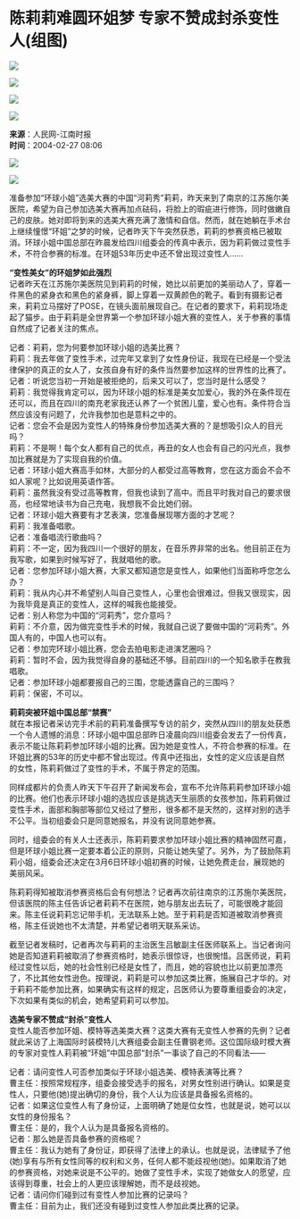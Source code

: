 # 陈莉莉难圆环姐梦 专家不赞成封杀变性人(组图)

![](https://images.sohu.com/uiue/sohu_logo/2005/sohu_logo2.gif)

![](https://images.sohu.com/ccc.gif)

![](https://cmsimgs/bj00.gif)

![](https://cmsimgs/bj00.gif)

**来源**：人民网-江南时报  
**时间**：2004-02-27 08:06

![](https://photo.sohu.com/2004/02/27/26/Img219222644.jpg)

![](https://photo.sohu.com/2004/02/27/26/Img219222645.jpg)

准备参加“环球小姐”选美大赛的中国“河莉秀”莉莉，昨天来到了南京的江苏施尔美医院，希望为自己参加选美大赛再加点砝码，将脸上的瑕疵进行修饰，同时做嫩自己的皮肤。她对即将到来的选美大赛充满了激情和自信。然而，就在她躺在手术台上继续憧憬“环姐”之梦的时候，记者昨天下午突然获悉，莉莉的参赛资格已被取消。环球小姐中国总部在昨晨发给四川组委会的传真中表示，因为莉莉做过变性手术，不符合参赛的标准。在环姐53年历史中还不曾出现过变性人……

**“变性美女”的环姐梦如此强烈**  
记者昨天在江苏施尔美医院见到莉莉的时候，她比以前更加的美丽动人了，穿着一件黑色的紧身衣和黑色的紧身裤，脚上穿着一双黄颜色的靴子。看到有摄影记者来，莉莉立马摆好了POSE，在镜头面前展现自己。在记者的要求下，莉莉现场走起了猫步。由于莉莉是全世界第一个参加环球小姐大赛的变性人，关于参赛的事情自然成了记者关注的焦点。

记者：莉莉，您为何要参加环球小姐的选美比赛？  
莉莉：我去年做了变性手术，过完年又拿到了女性身份证，我现在已经是一个受法律保护的真正的女人了，女孩自身有好的条件当然要参加这样的世界性的比赛了。  
记者：听说您当初一开始是被拒绝的，后来又可以了，您当时是什么感受？  
莉莉：我觉得我肯定可以，因为环球小姐的标准是美女加爱心，我的外在条件现在还可以，而且在四川的南充老家我还认养了一个贫困儿童，爱心也有。条件符合当然应该没有问题了，允许我参加也是意料之中的。  
记者：您会不会是因为变性人的特殊身份参加选美大赛的？是想吸引众人的目光吗？  
莉莉：不是啊！每个女人都有自己的优点，再丑的女人也会有自己的闪光点，我参加比赛就是为了实现自我的价值。  
记者：环球小姐大赛高手如林，大部分的人都受过高等教育，您在这方面会不会不如人家呢？比如说用英语作答。  
莉莉：虽然我没有受过高等教育，但我也读到了高中。而且平时我对自己的要求很高，也经常地读书为自己充电，我想我不会比她们弱。  
记者：环球小姐大赛要有才艺表演，您准备展现哪方面的才艺呢？  
莉莉：我准备唱歌。  
记者：准备唱流行歌曲吗？  
莉莉：不一定，因为我四川一个很好的朋友，在音乐界非常的出名。他目前正在为我写歌，如果到时候写好了，我就唱他的歌。  
记者：您参加环球小姐大赛，大家又都知道您是变性人，如果他们当面称呼您怎么办？  
莉莉：我从内心并不希望别人叫自己变性人，心里也会很难过。但我又很现实，因为我毕竟是真正的变性人，这样的喊我也能接受。  
记者：别人称您为中国的“河莉秀”，您介意吗？  
莉莉：不介意，因为做完变性手术的时候，我就自己说了要做中国的“河莉秀”。外国人有的，中国人也可以有。  
记者：参加完环球小姐比赛，您会去拍电影走进演艺圈吗？  
莉莉：暂时不会，因为我觉得自身的基础还不够。目前四川的一个知名歌手在教我唱歌。  
记者：参加环球小姐都要报自己的三围，您能透露自己的三围吗？  
莉莉：保密，不可以。

**莉莉突被环姐中国总部“禁赛”**  
就在本报记者采访完手术前的莉莉准备撰写专访的前夕，突然从四川的朋友处获悉一个令人遗憾的消息：环球小姐中国总部昨日凌晨向四川组委会发去了一份传真，表示不能让陈莉莉参加环球小姐的比赛。因为她是变性人，不符合参赛的标准。在环姐比赛的53年的历史中都不曾出现过。传真中还指出，女性的定义应该是自然的女性，陈莉莉做过了变性的手术，不属于界定的范围。

同样成都片的负责人昨天下午召开了新闻发布会，宣布不允许陈莉莉参加环球小姐的比赛。他们也表示环球小姐的选拔应该是挑选天生丽质的女孩参加，陈莉莉做过变性手术，面部和胸部等部位又经过了整形，很多都不是天然的，这样对别的选手不公平。当初组委会只是同意她报名，并没有说同意她参赛。

同时，组委会的有关人士还表示，陈莉莉要求参加环球小姐比赛的精神固然可嘉，但是环球小姐比赛一定要本着公正的原则，只能让她失望了。另外，为了鼓励陈莉莉小姐，组委会还决定在3月6日环球小姐初赛的时候，让她免费走台，展现她的美丽风采。

陈莉莉得知被取消参赛资格后会有何想法？记者再次前往南京的江苏施尔美医院，但该医院的陈主任告诉记者莉莉不在医院，她与朋友出去玩了，可能很晚才能回来。陈主任说莉莉忘记带手机，无法联系上她。至于莉莉是否知道被取消参赛资格，陈主任说她也不太清楚，并希望记者明天联系采访。

截至记者发稿时，记者再次与莉莉的主治医生吕敏副主任医师联系上。当记者询问她是否知道莉莉被取消了参赛资格时，她表示很惊讶，也很惋惜。吕医师说，莉莉经过变性以后，她的社会性别已经是女性了，而且，她的容貌也比以前更加漂亮了，不比其他女性逊色。按理说，莉莉是可以参加这类比赛，施展自己才华的。对于莉莉不能参加比赛，如果确实有这样的规定，吕医师认为要尊重组委会的决定，下次如果有类似的机会，她希望莉莉可以参加。

**选美专家不赞成“封杀”变性人**  
变性人能否参加环姐、模特等选美类大赛？这类大赛有无变性人参赛的先例？记者就此采访了上海国际时装模特儿大赛组委会副主任曹钢老师。这位国际级时模大赛的专家对变性人莉莉被“环姐”中国总部“封杀”一事谈了自己的不同看法——

记者：请问变性人可否参加类似于环球小姐选美、模特表演等比赛？  
曹主任：按照常规程序，组委会接受选手的报名，对男女性别进行确认。如果是变性人，只要他(她)提出确切的身份，我个人认为应该是具备报名资格的。  
记者：如果这位变性人有了身份证，上面明确了她是位女性，也就是说，她可以以女性的身份报名？  
曹主任：是的，我个人认为是具备报名资格的。  
记者：那么她是否具备参赛的资格呢？  
曹主任：我认为她有了身份证，即获得了法律上的承认。也就是说，法律赋予了他(她)享有与所有女性同等的权利和义务，任何人都不能歧视他(她)。如果取消了她的参赛资格，对她来说是不公平的。她做了变性手术，实现了她做女人的愿望，应该得到尊重，社会上的人更应该理解她，而不是歧视她。  
记者：请问你们碰到过有变性人参加比赛的记录吗？  
曹主任：目前为止，我们还没有碰到过变性人参加此类比赛的记录。